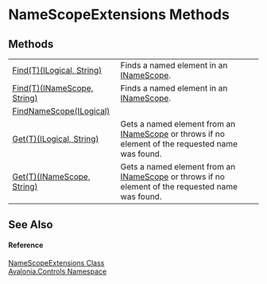 # NameScopeExtensions Methods




## Methods
<table>
<tr>
<td><a href="M_Avalonia_Controls_NameScopeExtensions_Find__1_1">Find(T)(ILogical, String)</a></td>
<td>Finds a named element in an <a href="T_Avalonia_Controls_INameScope">INameScope</a>.</td>
</tr>
<tr>
<td><a href="M_Avalonia_Controls_NameScopeExtensions_Find__1">Find(T)(INameScope, String)</a></td>
<td>Finds a named element in an <a href="T_Avalonia_Controls_INameScope">INameScope</a>.</td>
</tr>
<tr>
<td><a href="M_Avalonia_Controls_NameScopeExtensions_FindNameScope">FindNameScope(ILogical)</a></td>
<td> </td>
</tr>
<tr>
<td><a href="M_Avalonia_Controls_NameScopeExtensions_Get__1_1">Get(T)(ILogical, String)</a></td>
<td>Gets a named element from an <a href="T_Avalonia_Controls_INameScope">INameScope</a> or throws if no element of the requested name was found.</td>
</tr>
<tr>
<td><a href="M_Avalonia_Controls_NameScopeExtensions_Get__1">Get(T)(INameScope, String)</a></td>
<td>Gets a named element from an <a href="T_Avalonia_Controls_INameScope">INameScope</a> or throws if no element of the requested name was found.</td>
</tr>
</table>

## See Also


#### Reference
<a href="T_Avalonia_Controls_NameScopeExtensions">NameScopeExtensions Class</a>  
<a href="N_Avalonia_Controls">Avalonia.Controls Namespace</a>  
